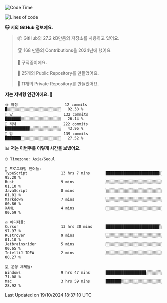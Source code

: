   <!--START_SECTION:waka-->
![Code Time](http://img.shields.io/badge/Code%20Time-886%20hrs%2017%20mins-blue)

![Lines of code](https://img.shields.io/badge/%EC%A0%80%EB%8A%94%20%EC%97%AC%ED%83%9C%EA%B9%8C%EC%A7%80%20-408.2%20thousand%20%EC%A4%84%EC%9D%98%20%EC%BD%94%EB%93%9C%EB%A5%BC%20%EC%9E%91%EC%84%B1%ED%96%88%EC%96%B4%EC%9A%94.-blue)

**🐱 저의 GitHub 정보에요.** 

> 📦 GitHub의 27.2 kB만큼의 저장소를 사용하고 있어요. 
 > 
> 🏆 168 만큼의 Contributions을 2024년에 했어요
 > 
> 💼 구직중이에요.
 > 
> 📜 25개의 Public Repository를 만들었어요. 
 > 
> 🔑 11개의 Private Repository를 만들었어요. 
 > 
**저는 저녁형 인간이에요. 🦉** 

```text
🌞 아침                     12 commits          █░░░░░░░░░░░░░░░░░░░░░░░░   02.38 % 
🌆 낮　                     132 commits         ███████░░░░░░░░░░░░░░░░░░   26.14 % 
🌃 저녁                     222 commits         ███████████░░░░░░░░░░░░░░   43.96 % 
🌙 밤　                     139 commits         ███████░░░░░░░░░░░░░░░░░░   27.52 % 
```


📊 **저는 이번주를 이렇게 시간을 보냈어요.** 

```text
🕑︎ Timezone: Asia/Seoul

💬 프로그래밍 언어들: 
TypeScript               13 hrs 7 mins       ████████████████████████░   95.20 % 
Rust                     9 mins              ░░░░░░░░░░░░░░░░░░░░░░░░░   01.10 % 
JavaScript               8 mins              ░░░░░░░░░░░░░░░░░░░░░░░░░   01.01 % 
Markdown                 7 mins              ░░░░░░░░░░░░░░░░░░░░░░░░░   00.86 % 
XAML                     4 mins              ░░░░░░░░░░░░░░░░░░░░░░░░░   00.59 % 

🔥 에디터들: 
Cursor                   13 hrs 30 mins      ████████████████████████░   97.97 % 
Rustrover                9 mins              ░░░░░░░░░░░░░░░░░░░░░░░░░   01.10 % 
Jetbrainsrider           5 mins              ░░░░░░░░░░░░░░░░░░░░░░░░░   00.65 % 
IntelliJ IDEA            2 mins              ░░░░░░░░░░░░░░░░░░░░░░░░░   00.27 % 

💻 운영 체제들: 
Windows                  9 hrs 47 mins       ██████████████████░░░░░░░   71.08 % 
Mac                      3 hrs 59 mins       ███████░░░░░░░░░░░░░░░░░░   28.92 % 
```


 Last Updated on 19/10/2024 18:37:10 UTC
<!--END_SECTION:waka-->
